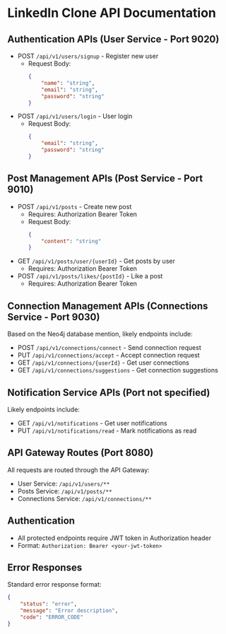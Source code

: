 # LinkedIn Clone API Documentation

## Authentication APIs (User Service - Port 9020)
- POST `/api/v1/users/signup` - Register new user
    - Request Body:
      ```json
      {
          "name": "string",
          "email": "string",
          "password": "string"
      }
      ```
- POST `/api/v1/users/login` - User login
    - Request Body:
      ```json
      {
          "email": "string",
          "password": "string"
      }
      ```

## Post Management APIs (Post Service - Port 9010)
- POST `/api/v1/posts` - Create new post
    - Requires: Authorization Bearer Token
    - Request Body:
      ```json
      {
          "content": "string"
      }
      ```
- GET `/api/v1/posts/user/{userId}` - Get posts by user
    - Requires: Authorization Bearer Token
- POST `/api/v1/posts/likes/{postId}` - Like a post
    - Requires: Authorization Bearer Token

## Connection Management APIs (Connections Service - Port 9030)
Based on the Neo4j database mention, likely endpoints include:
- POST `/api/v1/connections/connect` - Send connection request
- PUT `/api/v1/connections/accept` - Accept connection request
- GET `/api/v1/connections/{userId}` - Get user connections
- GET `/api/v1/connections/suggestions` - Get connection suggestions

## Notification Service APIs (Port not specified)
Likely endpoints include:
- GET `/api/v1/notifications` - Get user notifications
- PUT `/api/v1/notifications/read` - Mark notifications as read

## API Gateway Routes (Port 8080)
All requests are routed through the API Gateway:
- User Service: `/api/v1/users/**`
- Posts Service: `/api/v1/posts/**`
- Connections Service: `/api/v1/connections/**`

## Authentication
- All protected endpoints require JWT token in Authorization header
- Format: `Authorization: Bearer <your-jwt-token>`

## Error Responses
Standard error response format:
```json
{
    "status": "error",
    "message": "Error description",
    "code": "ERROR_CODE"
}

